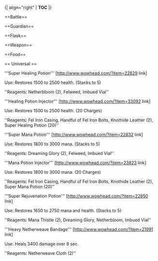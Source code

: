 {| align="right"
  | __TOC__
  |}

==Battle==

==Guardian==

==Flask==

==Weapon==

==Food==


== Universal ==

'''Super Healing Potion''' [http://www.wowhead.com/?item=22829 link]

Use: Restores 1500 to 2500 health. (Stacks to 5)

''Reagents: Netherbloom (2), Felweed, Imbued Vial''


'''Healing Potion Injector'''  [http://www.wowhead.com/?item=33092 link]

Use: Restores 1500 to 2500 health. (20 Charges)

''Reagents: Fel Iron Casing, Handful of Fel Iron Bolts, Knothide Leather (2), Super Healing Potion (20)''


'''Super Mana Potion''' [http://www.wowhead.com/?item=22832 link]

Use: Restores 1800 to 3000 mana. (Stacks to 5)

''Reagents: Dreaming Glory (2), Felweed, Imbued Vial''


'''Mana Potion Injector''' [http://www.wowhead.com/?item=23823 link]

Use: Restores 1800 to 3000 mana.  (20 Charges)

''Reagents: Fel Iron Casing, Handful of Fel Iron Bolts, Knothide Leather (2), Super Mana Potion (20)''


'''Super Rejuvenation Potion''' [http://www.wowhead.com/?item=22850 link]

Use: Restores 1650 to 2750 mana and health. (Stacks to 5)

''Reagents: Mana Thistle (2), Dreaming Glory, Netherbloom, Imbued Vial''


'''Heavy Netherweave Bandage''' [http://www.wowhead.com/?item=21991 link]

Use: Heals 3400 damage over 8 sec.

''Reagents: Netherweave Cloth (2)''